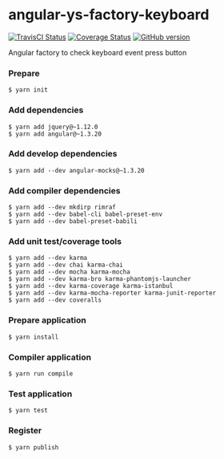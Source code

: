 # angular-ys-factory-keyboard

[![TravisCI Status][travis-image]][travis-url]
[![Coverage Status][coveralls-image]][coveralls-url]
[![GitHub version][github-image]][github-url]

Angular factory to check keyboard event press button

### Prepare

```
$ yarn init
```

### Add dependencies

```
$ yarn add jquery@~1.12.0
$ yarn add angular@~1.3.20
```

### Add develop dependencies

```
$ yarn add --dev angular-mocks@~1.3.20
```

### Add compiler dependencies

```
$ yarn add --dev mkdirp rimraf
$ yarn add --dev babel-cli babel-preset-env
$ yarn add --dev babel-preset-babili
```

### Add unit test/coverage tools

```
$ yarn add --dev karma
$ yarn add --dev chai karma-chai
$ yarn add --dev mocha karma-mocha
$ yarn add --dev karma-bro karma-phantomjs-launcher
$ yarn add --dev karma-coverage karma-istanbul
$ yarn add --dev karma-mocha-reporter karma-junit-reporter
$ yarn add --dev coveralls
```

### Prepare application

```
$ yarn install
```

### Compiler application

```
$ yarn run compile
```

### Test application

```
$ yarn test
```

### Register

```
$ yarn publish
```

[travis-image]: https://img.shields.io/travis/yadickson/angular-ys-factory-keyboard.svg?label=travisci
[travis-url]: https://travis-ci.org/yadickson/angular-ys-factory-keyboard

[coveralls-image]: https://coveralls.io/repos/github/yadickson/angular-ys-factory-keyboard/badge.svg?branch=master
[coveralls-url]: https://coveralls.io/github/yadickson/angular-ys-factory-keyboard

[github-image]: https://badge.fury.io/gh/yadickson%2Fangular-ys-factory-keyboard.svg
[github-url]: https://badge.fury.io/gh/yadickson%2Fangular-ys-factory-keyboard

